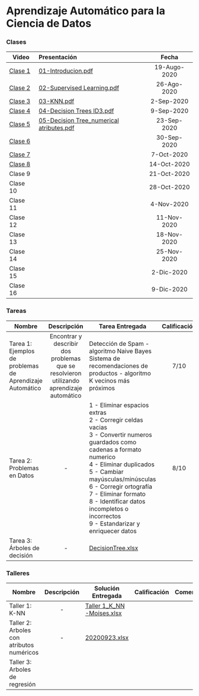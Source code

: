 
# Aprendizaje Automático para la Ciencia de Datos

### Clases

| Video    |      Presentación   |Fecha|
|----------|:-------------|:-----:|
| [Clase 1](https://www.youtube.com/watch?v=jZIRfrl6mDI) |  [01-Introducion.pdf](https://github.com/mosesmarin/Maestria-Ciencia-de-datos-e-inteligencia-de-negocios/blob/master/Aprendizaje-Automatico-Para-La-Ciencia-De-Datos/presentaciones/01-Introducion.pdf) |19-Augo-2020|
| [Clase 2](https://www.youtube.com/watch?v=VbjQReNBdSk) |  [02-Supervised Learning.pdf](https://github.com/mosesmarin/Maestria-Ciencia-de-datos-e-inteligencia-de-negocios/blob/master/Aprendizaje-Automatico-Para-La-Ciencia-De-Datos/presentaciones/02-Supervised%20Learning.pdf)   |26-Ago-2020|
| [Clase 3](https://www.youtube.com/watch?v=uyV0i-6n9gY) | [03-KNN.pdf](https://github.com/mosesmarin/Maestria-Ciencia-de-datos-e-inteligencia-de-negocios/blob/master/Aprendizaje-Automatico-Para-La-Ciencia-De-Datos/presentaciones/03-KNN.pdf)|2-Sep-2020|
| [Clase 4](https://www.youtube.com/watch?v=8pMkhZNQFzQ) | [04-Decision Trees ID3.pdf](https://github.com/mosesmarin/Maestria-Ciencia-de-datos-e-inteligencia-de-negocios/blob/master/Aprendizaje-Automatico-Para-La-Ciencia-De-Datos/presentaciones/04-Decision%20Trees%20ID3.pdf) |9-Sep-2020|
| [Clase 5](https://www.youtube.com/watch?v=Vx9ziXU3Ozs) | [05-Decision Tree_numerical atributes.pdf](https://github.com/mosesmarin/Maestria-Ciencia-de-datos-e-inteligencia-de-negocios/blob/master/Aprendizaje-Automatico-Para-La-Ciencia-De-Datos/presentaciones/05-Decision%20Tree_numerical%20atributes.pdf)|23-Sep-2020|
| [Clase 6](https://youtu.be/Ru7BUbx9U64) | |30-Sep-2020|
| [Clase 7](https://youtu.be/salXMlhu_qo) | |7-Oct-2020|
| [Clase 8](https://youtu.be/Q1b-MVimxRY) | |14-Oct-2020|
| Clase 9 | |21-Oct-2020|
| Clase 10 | |28-Oct-2020|
| Clase 11 | |4-Nov-2020|
| Clase 12 | |11-Nov-2020|
| Clase 13 | |18-Nov-2020|
| Clase 14 | |25-Nov-2020|
| Clase 15 | |2-Dic-2020|
| Clase 16 | |9-Dic-2020|


### Tareas
|  Nombre | Descripción  |  Tarea Entregada |  Calificación |Comentarios|
|---|:---:|---|:---:|---|
|  Tarea 1: Ejemplos de problemas de Aprendizaje Automático | Encontrar y describir dos problemas que se resolvieron utilizando aprendizaje automático|Detección de Spam - algoritmo Naive Bayes<br>Sistema de recomendaciones de productos - algoritmo K vecinos más próximos   |7/10 |La tarea era encontrar y describir los problemas, no solo hacer mención|
| Tarea 2: Problemas en Datos  | -  |  1 - Eliminar espacios extras<br>2 - Corregir celdas vacias<br>3 - Convertir numeros guardados como cadenas a formato numerico<br>4 - Eliminar duplicados<br>5 - Cambiar mayúsculas/minúsculas<br>6 - Corregir ortografía<br>7 - Eliminar formato<br>8 - Identificar datos incompletos o incorrectos<br>9 - Estandarizar y enriquecer datos |  8/10 |Faltó abundar en como se solucionan estos problemas y Falto agregar las referencias|
|  Tarea 3: Árboles de decisión |  - |[DecisionTree.xlsx](https://github.com/mosesmarin/Maestria-Ciencia-de-datos-e-inteligencia-de-negocios/blob/master/Aprendizaje-Automatico-Para-La-Ciencia-De-Datos/archivos/DecisionTree.xlsx)  |  |

### Talleres
|  Nombre | Descripción  |  Solución Entregada |  Calificación |Comentarios|
|---|:---:|---|:---:|---|
|  Taller 1: K-NN | -  |  [Taller 1_K_NN -Moises.xlsx](https://github.com/mosesmarin/Maestria-Ciencia-de-datos-e-inteligencia-de-negocios/blob/master/Aprendizaje-Automatico-Para-La-Ciencia-De-Datos/archivos/Taller%201_K_NN%20-Moises.xlsx) |     |   |
|Taller 2: Arboles con atributos numéricos|- | [20200923.xlsx](https://github.com/mosesmarin/Maestria-Ciencia-de-datos-e-inteligencia-de-negocios/blob/master/Aprendizaje-Automatico-Para-La-Ciencia-De-Datos/archivos/20200923.xlsx)| | |
|Taller 3: Arboles de regresión | | | | |



